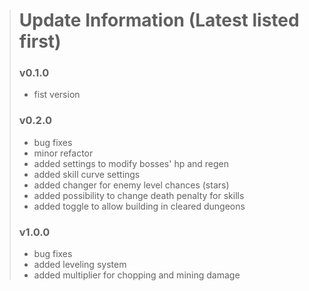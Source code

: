 > # Update Information (Latest listed first)
> ### v0.1.0
> - fist version
> ### v0.2.0
> - bug fixes
> - minor refactor
> - added settings to modify bosses' hp and regen
> - added skill curve settings
> - added changer for enemy level chances (stars)
> - added possibility to change death penalty for skills
> - added toggle to allow building in cleared dungeons
> ### v1.0.0
> - bug fixes
> - added leveling system
> - added multiplier for chopping and mining damage